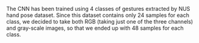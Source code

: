 The CNN has been trained using 4 classes of gestures extracted by NUS hand pose dataset. Since this dataset contains only 24 samples for each class, we decided to take both RGB (taking just one of the three channels) and gray-scale images, so that we ended up with 48 samples for each class.

